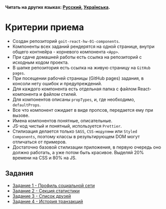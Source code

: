 **Читать на других языках: [Русский](README.md), [Українська](README.ua.md).**

# Критерии приема

- Создан репозиторий `goit-react-hw-01-components`.
- Компоненты всех заданий рендерятся на одной странице, внутри общего
  контнейра - корневого компонента `<App>`.
- При сдаче домашней работы есть ссылка на репозиторий с исходным кодом проекта.
- В шапке репозитория есть ссылка на живую страницу на `GitHub pages`.
- При посещении рабочей страницы (GitHub pages) задания, в консоли нету ошибок и
  предупреждений.
- Для каждого компонента есть отдельная папка с файлом React-компонента и файлом
  стилей.
- Для компонентов описаны `propTypes`, и, где необходимо, `defaultProps`.
- Все что компонент ожидает в виде пропсов, передается ему при вызове.
- Имена компонентов понятные, описательные.
- JS-код чистый и понятный, используется `Prettier`.
- Стилизация делается только `SASS`, `CSS-модулями` или `Styled Components`,
  поэтому классы в результирующем DOM могут отличаться от примеров.
- Достаточно базовой стилизации приложения, в первую очередь оно должно
  работать, а уже потом быть красивое. Выделяй 20% времени на CSS и 80% на JS.

## Задания

- [Задание 1 - Профиль социальной сети](./Tasks/social-profile/)
- [Задание 2 - Секция статистики](./Tasks/statistics/)
- [Задание 3 - Список друзей](./Tasks/friend-list/)
- [Задание 4 - История транзакций](./Tasks/transaction-history/)
